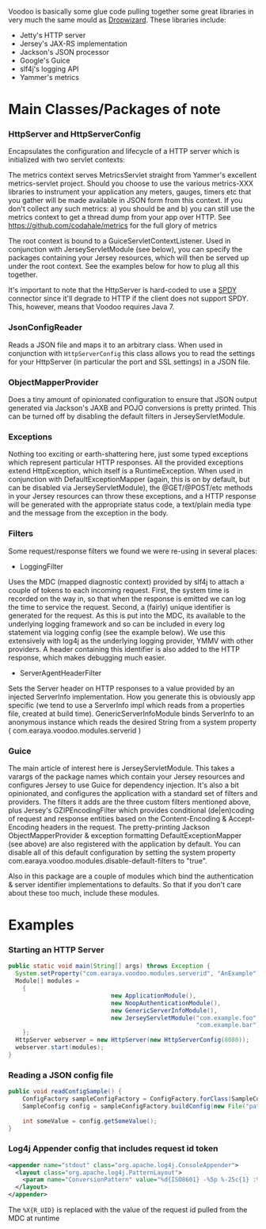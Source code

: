 Voodoo is basically some glue code pulling together some great libraries in
very much the same mould as [Dropwizard](https://github.com/codahale/dropwizard). 
These libraries include:

* Jetty's HTTP server
* Jersey's JAX-RS implementation  
* Jackson's JSON processor
* Google's Guice
* slf4j's logging API
* Yammer's metrics

Main Classes/Packages of note
=============================

### HttpServer and HttpServerConfig

Encapsulates the configuration and lifecycle of a HTTP server which is
initialized with two servlet contexts:

The metrics context serves MetricsServlet straight from Yammer's excellent
metrics-servlet project. Should you choose to use the various metrics-XXX 
libraries to instrument your application any meters, gauges, timers etc that 
you gather will be made available in JSON form from this context. If you
don't collect any such metrics: a) you should be and b) you can still use 
the metrics context to get a thread dump from your app over HTTP. 
See https://github.com/codahale/metrics for the full glory of metrics

The root context is bound to a GuiceServletContextListener. Used in conjunction 
with JerseyServletModule (see below), you can specify the packages containing
your Jersey resources, which will then be served up under the root context.
See the examples below for how to plug all this together.

It's important to note that the HttpServer is hard-coded to use a [SPDY](http://www.chromium.org/spdy/spdy-whitepaper) 
connector since it'll degrade to HTTP if the client does not support SPDY. This, however, means that
Voodoo requires Java 7.

### JsonConfigReader

Reads a JSON file and maps it to an arbitrary class. When used in conjunction with `HttpServerConfig`
this class allows you to read the settings for your HttpServer (in particular the port and SSL settings)
in a JSON file.

<!--- This could be extended to watch for changes to the config file and restart the server. 
We could also allow an admin interface to change these values and then persist them to disk --->

### ObjectMapperProvider

Does a tiny amount of opinionated configuration to ensure that JSON output 
generated via Jackson's JAXB and POJO conversions is pretty printed. This can
be turned off by disabling the default filters in JerseyServletModule.

### Exceptions

Nothing too exciting or earth-shattering here, just some typed exceptions which
represent particular HTTP responses. All the provided exceptions extend HttpException, which itself
is a RuntimeException. When used in conjunction with DefaultExceptionMapper 
(again, this is on by default, but can be disabled via JerseyServletModule), 
the @GET/@POST/etc methods in your Jersey resources can throw these exceptions,
and a HTTP response will be generated with the appropriate status code, a 
text/plain media type and the message from the exception in the body.     
 
### Filters

Some request/response filters we found we were re-using in several places:

* LoggingFilter 

Uses the MDC (mapped diagnostic context) provided by slf4j to attach
a couple of tokens to each incoming request. First, the system time is recorded on 
the way in, so that when the response is emitted we can log the time to service the
request. Second, a (fairly) unique identifier is generated for the request. As this 
is put into the MDC, its available to the underlying logging framework and so can be 
included in every log statement via logging config (see the example below).
We use this extensively with log4j as the underlying logging provider, YMMV with
other providers. A header containing this identifier is also added to the HTTP 
response, which makes debugging much easier.
   
* ServerAgentHeaderFilter
 
Sets the Server header on HTTP responses to a value provided by an injected 
ServerInfo implementation. How you generate this is obviously app specific (we tend
to use a ServerInfo impl which reads from a properties file, created at build time).
GenericServerInfoModule binds ServerInfo to an anonymous instance which reads the 
desired String from a system property ( com.earaya.voodoo.modules.serverid )
 
### Guice

The main article of interest here is JerseyServletModule. This takes a varargs of
the package names which contain your Jersey resources and configures Jersey to 
use Guice for dependency injection. It's also a bit opinionated, and configures
the application with a standard set of filters and providers. The filters it adds
are the three custom filters mentioned above, plus Jersey's GZIPEncodingFilter which
provides conditional (de|en)coding of request and response entities based on the 
Content-Encoding & Accept-Encoding headers in the request. The pretty-printing
Jackson ObjectMapperProvider & exception formatting DefaultExceptionMapper (see above)
are also registered with the application by default. 
You can disable all of this default configuration by setting the system property
com.earaya.voodoo.modules.disable-default-filters to "true".
     
Also in this package are a couple of modules which bind the authentication & server
identifier implementations to defaults. So that if you don't care about these too
much, include these modules.
    
Examples
========

### Starting an HTTP Server

```java
public static void main(String[] args) throws Exception {
  System.setProperty("com.earaya.voodoo.modules.serverid", "AnExample");
  Module[] modules =
  	{
                             new ApplicationModule(),                     // contains app specific bindings
                             new NoopAuthenticationModule(),              // we don't need no stinking authentication
                             new GenericServerInfoModule(),               // to set the Server response header 
                             new JerseyServletModule("com.example.foo",   // packages containing  
                                                     "com.example.bar")); // your JAX-RS resources
	};
  HttpServer webserver = new HttpServer(new HttpServerConfig(8080));
  webserver.start(modules);    
}
```

### Reading a JSON config file

```java
public void readConfigSample() {
	ConfigFactory sampleConfigFactory = ConfigFactory.forClass(SampleConfig.class);
	SampleConfig config = sampleConfigFactory.buildConfig(new File("path/to/file"));
	
	int someValue = config.getSomeValue();
}
```

### Log4j Appender config that includes request id token

```xml
<appender name="stdout" class="org.apache.log4j.ConsoleAppender">
  <layout class="org.apache.log4j.PatternLayout"> 
    <param name="ConversionPattern" value="%d{ISO8601} -%5p %-25c{1} :%t: %X{R_UID}|%m%n"/>
  </layout>
</appender>
```

The ```%X{R_UID}``` is replaced with the value of the request id pulled from the MDC at runtime

